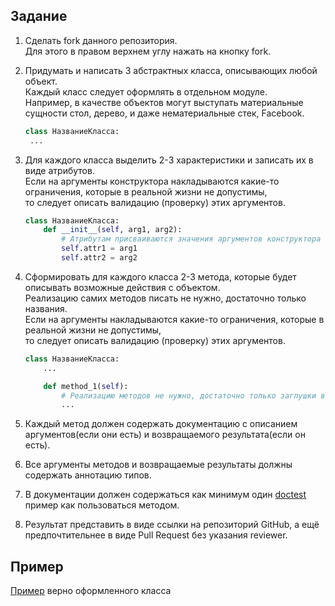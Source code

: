 ## Задание

1. Сделать fork данного репозитория.  
    Для этого в правом верхнем углу нажать на кнопку fork.

1. Придумать и написать 3 абстрактных класса, описывающих любой объект.  
   Каждый класс следует оформлять в отдельном модуле.  
   Например, в качестве объектов могут выступать материальные сущности стол, дерево, и даже нематериальные стек, Facebook.
    ```python
    class НазваниеКласса:
     ...
    ```
2. Для каждого класса выделить 2-3 характеристики и записать их в виде атрибутов.  
    Если на аргументы конструктора накладываются какие-то ограничения, которые в реальной жизни не допустимы,  
    то следует описать валидацию (проверку) этих аргументов. 
    ```python
    class НазваниеКласса:
        def __init__(self, arg1, arg2):
            # Атрибутам присваиваются значения аргументов конструктора объекта
            self.attr1 = arg1
            self.attr2 = arg2
    ```
3. Сформировать для каждого класса 2-3 метода, которые будет описывать возможные действия с объектом.  
   Реализацию самих методов писать не нужно, достаточно только названия.  
   Если на аргументы накладываются какие-то ограничения, которые в реальной жизни не допустимы,  
   то следует описать валидацию (проверку) этих аргументов. 
    ```python
    class НазваниеКласса:
        ...
    
        def method_1(self):
            # Реализацию методов не нужно, достаточно только заглушки в виде троеточия
            ...
    ```
   
4. Каждый метод должен содержать документацию с описанием аргументов(если они есть) и возвращаемого результата(если он есть).
5. Все аргументы методов и возвращаемые результаты должны содержать аннотацию типов.
6. В документации должен содержаться как минимум один [doctest](https://docs.python.org/3/library/doctest.html) пример как пользоваться методом. 
7. Результат представить в виде ссылки на репозиторий GitHub, 
   а ещё предпочтительнее в виде Pull Request без указания reviewer.

## Пример
[Пример](https://github.com/aeksei/PythonPY200_class_sample/blob/master/example.py) верно оформленного класса
